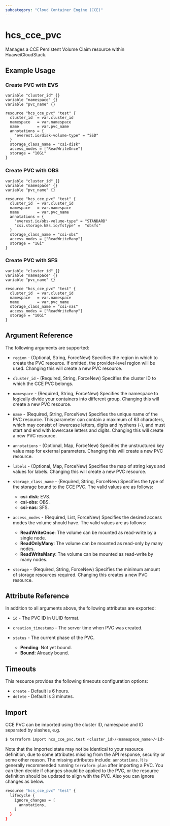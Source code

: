 ```yaml
---
subcategory: "Cloud Container Engine (CCE)"
---
```


# hcs_cce_pvc

Manages a CCE Persistent Volume Claim resource within HuaweiCloudStack.

## Example Usage

### Create PVC with EVS

```hcl
variable "cluster_id" {}
variable "namespace" {}
variable "pvc_name" {}

resource "hcs_cce_pvc" "test" {
  cluster_id  = var.cluster_id
  namespace   = var.namespace
  name        = var.pvc_name
  annotations = {
    "everest.io/disk-volume-type" = "SSD"
  }
  storage_class_name = "csi-disk"
  access_modes = ["ReadWriteOnce"]
  storage = "10Gi"
}
```

### Create PVC with OBS

```hcl
variable "cluster_id" {}
variable "namespace" {}
variable "pvc_name" {}

resource "hcs_cce_pvc" "test" {
  cluster_id  = var.cluster_id
  namespace   = var.namespace
  name        = var.pvc_name
  annotations = {
    "everest.io/obs-volume-type" = "STANDARD"
    "csi.storage.k8s.io/fstype" =  "obsfs"
  }
  storage_class_name = "csi-obs"
  access_modes = ["ReadWriteMany"]
  storage = "1Gi"
}
```

### Create PVC with SFS

```hcl
variable "cluster_id" {}
variable "namespace" {}
variable "pvc_name" {}

resource "hcs_cce_pvc" "test" {
  cluster_id  = var.cluster_id
  namespace   = var.namespace
  name        = var.pvc_name
  storage_class_name = "csi-nas"
  access_modes = ["ReadWriteMany"]
  storage = "10Gi"
}
```

## Argument Reference

The following arguments are supported:

* `region` - (Optional, String, ForceNew) Specifies the region in which to create the PVC resource.
  If omitted, the provider-level region will be used. Changing this will create a new PVC resource.

* `cluster_id` - (Required, String, ForceNew) Specifies the cluster ID to which the CCE PVC belongs.

* `namespace` - (Required, String, ForceNew) Specifies the namespace to logically divide your containers into different
  group. Changing this will create a new PVC resource.

* `name` - (Required, String, ForceNew) Specifies the unique name of the PVC resource. This parameter can contain a
  maximum of 63 characters, which may consist of lowercase letters, digits and hyphens (-), and must start and end with
  lowercase letters and digits. Changing this will create a new PVC resource.

* `annotations` - (Optional, Map, ForceNew) Specifies the unstructured key value map for external parameters.
  Changing this will create a new PVC resource.

* `labels` - (Optional, Map, ForceNew) Specifies the map of string keys and values for labels.
  Changing this will create a new PVC resource.

* `storage_class_name` - (Required, String, ForceNew) Specifies the type of the storage bound to the CCE PVC.
  The valid values are as follows:
    + **csi-disk**: EVS.
    + **csi-obs**: OBS.
    + **csi-nas**: SFS.

* `access_modes` - (Required, List, ForceNew) Specifies the desired access modes the volume should have.
  The valid values are as follows:
    + **ReadWriteOnce**: The volume can be mounted as read-write by a single node.
    + **ReadOnlyMany**: The volume can be mounted as read-only by many nodes.
    + **ReadWriteMany**: The volume can be mounted as read-write by many nodes.

* `storage` - (Required, String, ForceNew) Specifies the minimum amount of storage resources required.
  Changing this creates a new PVC resource.

## Attribute Reference

In addition to all arguments above, the following attributes are exported:

* `id` - The PVC ID in UUID format.

* `creation_timestamp` - The server time when PVC was created.

* `status` - The current phase of the PVC.
    + **Pending**: Not yet bound.
    + **Bound**: Already bound.

## Timeouts

This resource provides the following timeouts configuration options:

* `create` - Default is 6 hours.
* `delete` - Default is 3 minutes.

## Import

CCE PVC can be imported using the cluster ID, namespace and ID separated by slashes, e.g.

```bash
$ terraform import hcs_cce_pvc.test <cluster_id>/<namespace_name>/<id>
```

Note that the imported state may not be identical to your resource definition, due to some attributes missing from the
API response, security or some other reason. The missing attributes include: `annotations`.
It is generally recommended running `terraform plan` after importing a PVC.
You can then decide if changes should be applied to the PVC, or the resource
definition should be updated to align with the PVC. Also you can ignore changes as below.

```bash
resource "hcs_cce_pvc" "test" {
  lifecycle {
    ignore_changes = [
      annotations,
    ]
  }
}
```
